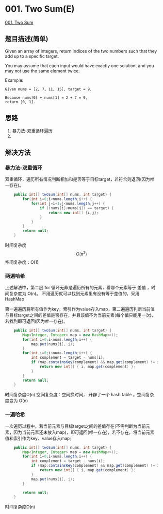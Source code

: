 # 001. Two Sum(E)
[001. Two Sum](https://leetcode-cn.com/problems/two-sum/)

## 题目描述(简单)

Given an array of integers, return indices of the two numbers such that they add up to a specific target.

You may assume that each input would have exactly one solution, and you may not use the same element twice.

Example:
```
Given nums = [2, 7, 11, 15], target = 9,

Because nums[0] + nums[1] = 2 + 7 = 9,
return [0, 1].
```

## 思路
1. 暴力法-双重循环遍历
2. 

## 解决方法

### 暴力法-双重循环

双重循环，遍历所有情况判断相加和是否等于目标target，若符合则返回\(因为唯一存在\)。

```java
    public int[] twoSum(int[] nums, int target) {
        for(int i=0;i<nums.length;i++) {
            for(int j=i+1;j<nums.length;j++) {
                if ((nums[i]+nums[j]) == target) {
                    return new int[] {i,j};
                }
            }
        }
        return null;
    }
```

时间复杂度 $$ O(n^2) $$
空间复杂度：O(1)

### 两遍哈希

上述解法中，第二层 for 循环无非是遍历所有的元素，看哪个元素等于 差值 ，时间复杂度为 O(n)。
不用遍历就可以找到元素里有没有等于差值的，采用HashMap

第一遍遍历将所有值作为key，索引作为value存入map，第二遍遍历判断当前值与目标target之间的差值是否存在，并且该值不为当前元素(每个值只能用一次)，若找到即可返回(因为唯一存在)。

```java
    public int[] twoSum(int[] nums, int target) {
        Map<Integer, Integer> map = new HashMap<>();
        for(int i=0;i<nums.length;i++) {
            map.put(nums[i], i);
        }
        for(int i=0;i<nums.length;i++) {
            int complement = target - nums[i];
            if (map.containsKey(complement) && map.get(complement) != i) {
                return new int[] { i, map.get(complement) };
            }
        }
        return null;
    }
```

时间复杂度O(n)
空间复杂度：空间换时间， 开辟了一个 hash table ，空间复杂度变为 O(n)

### 一遍哈希

一次遍历过程中，若当前元素与目标target之间的差值存在(不需判断为当前元素，因为当前元素还未放入map)，即可返回(唯一存在)，若不存在，将当前元素值和索引作为key、value存入map;

```java
    public int[] twoSum(int[] nums, int target) {
        Map<Integer, Integer> map = new HashMap<>();
        for(int i=0;i<nums.length;i++) {
            int complement = target - nums[i];
            if (map.containsKey(complement) && map.get(complement) != i) {
                return new int[] { i, map.get(complement) };
            }
            map.put(nums[i], i);
        }

        return null;
    }
```

时间复杂度O(n)

